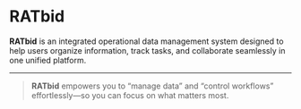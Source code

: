 # RATbid

**RATbid** is an integrated operational data management system designed to help users organize information, track tasks, and collaborate seamlessly in one unified platform.

---


> **RATbid** empowers you to “manage data” and “control workflows” effortlessly—so you can focus on what matters most.

